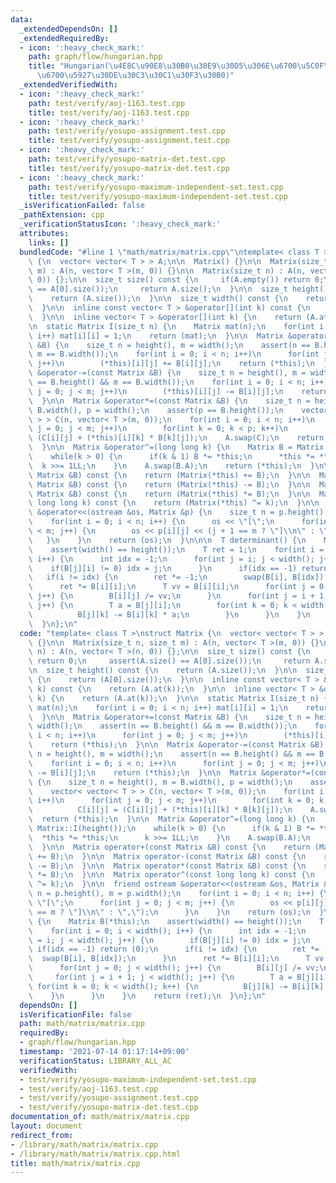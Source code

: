 ```yaml
---
data:
  _extendedDependsOn: []
  _extendedRequiredBy:
  - icon: ':heavy_check_mark:'
    path: graph/flow/hungarian.hpp
    title: "Hungarian(\u4E8C\u90E8\u30B0\u30E9\u30D5\u306E\u6700\u5C0F\u91CD\u307F\
      \u6700\u5927\u30DE\u30C3\u30C1\u30F3\u30B0)"
  _extendedVerifiedWith:
  - icon: ':heavy_check_mark:'
    path: test/verify/aoj-1163.test.cpp
    title: test/verify/aoj-1163.test.cpp
  - icon: ':heavy_check_mark:'
    path: test/verify/yosupo-assignment.test.cpp
    title: test/verify/yosupo-assignment.test.cpp
  - icon: ':heavy_check_mark:'
    path: test/verify/yosupo-matrix-det.test.cpp
    title: test/verify/yosupo-matrix-det.test.cpp
  - icon: ':heavy_check_mark:'
    path: test/verify/yosupo-maximum-independent-set.test.cpp
    title: test/verify/yosupo-maximum-independent-set.test.cpp
  _isVerificationFailed: false
  _pathExtension: cpp
  _verificationStatusIcon: ':heavy_check_mark:'
  attributes:
    links: []
  bundledCode: "#line 1 \"math/matrix/matrix.cpp\"\ntemplate< class T >\nstruct Matrix\
    \ {\n  vector< vector< T > > A;\n\n  Matrix() {}\n\n  Matrix(size_t n, size_t\
    \ m) : A(n, vector< T >(m, 0)) {}\n\n  Matrix(size_t n) : A(n, vector< T >(n,\
    \ 0)) {};\n\n  size_t size() const {\n     if(A.empty()) return 0;\n     assert(A.size()\
    \ == A[0].size());\n     return A.size();\n  }\n\n  size_t height() const {\n\
    \    return (A.size());\n  }\n\n  size_t width() const {\n    return (A[0].size());\n\
    \  }\n\n  inline const vector< T > &operator[](int k) const {\n    return (A.at(k));\n\
    \  }\n\n  inline vector< T > &operator[](int k) {\n    return (A.at(k));\n  }\n\
    \n  static Matrix I(size_t n) {\n    Matrix mat(n);\n    for(int i = 0; i < n;\
    \ i++) mat[i][i] = 1;\n    return (mat);\n  }\n\n  Matrix &operator+=(const Matrix\
    \ &B) {\n    size_t n = height(), m = width();\n    assert(n == B.height() &&\
    \ m == B.width());\n    for(int i = 0; i < n; i++)\n      for(int j = 0; j < m;\
    \ j++)\n        (*this)[i][j] += B[i][j];\n    return (*this);\n  }\n\n  Matrix\
    \ &operator-=(const Matrix &B) {\n    size_t n = height(), m = width();\n    assert(n\
    \ == B.height() && m == B.width());\n    for(int i = 0; i < n; i++)\n      for(int\
    \ j = 0; j < m; j++)\n        (*this)[i][j] -= B[i][j];\n    return (*this);\n\
    \  }\n\n  Matrix &operator*=(const Matrix &B) {\n    size_t n = height(), m =\
    \ B.width(), p = width();\n    assert(p == B.height());\n    vector< vector< T\
    \ > > C(n, vector< T >(m, 0));\n    for(int i = 0; i < n; i++)\n      for(int\
    \ j = 0; j < m; j++)\n        for(int k = 0; k < p; k++)\n          C[i][j] =\
    \ (C[i][j] + (*this)[i][k] * B[k][j]);\n    A.swap(C);\n    return (*this);\n\
    \  }\n\n  Matrix &operator^=(long long k) {\n    Matrix B = Matrix::I(height());\n\
    \    while(k > 0) {\n      if(k & 1) B *= *this;\n      *this *= *this;\n    \
    \  k >>= 1LL;\n    }\n    A.swap(B.A);\n    return (*this);\n  }\n\n  Matrix operator+(const\
    \ Matrix &B) const {\n    return (Matrix(*this) += B);\n  }\n\n  Matrix operator-(const\
    \ Matrix &B) const {\n    return (Matrix(*this) -= B);\n  }\n\n  Matrix operator*(const\
    \ Matrix &B) const {\n    return (Matrix(*this) *= B);\n  }\n\n  Matrix operator^(const\
    \ long long k) const {\n    return (Matrix(*this) ^= k);\n  }\n\n  friend ostream\
    \ &operator<<(ostream &os, Matrix &p) {\n    size_t n = p.height(), m = p.width();\n\
    \    for(int i = 0; i < n; i++) {\n      os << \"[\";\n      for(int j = 0; j\
    \ < m; j++) {\n        os << p[i][j] << (j + 1 == m ? \"]\\n\" : \",\");\n   \
    \   }\n    }\n    return (os);\n  }\n\n\n  T determinant() {\n    Matrix B(*this);\n\
    \    assert(width() == height());\n    T ret = 1;\n    for(int i = 0; i < width();\
    \ i++) {\n      int idx = -1;\n      for(int j = i; j < width(); j++) {\n    \
    \    if(B[j][i] != 0) idx = j;\n      }\n      if(idx == -1) return (0);\n   \
    \   if(i != idx) {\n        ret *= -1;\n        swap(B[i], B[idx]);\n      }\n\
    \      ret *= B[i][i];\n      T vv = B[i][i];\n      for(int j = 0; j < width();\
    \ j++) {\n        B[i][j] /= vv;\n      }\n      for(int j = i + 1; j < width();\
    \ j++) {\n        T a = B[j][i];\n        for(int k = 0; k < width(); k++) {\n\
    \          B[j][k] -= B[i][k] * a;\n        }\n      }\n    }\n    return (ret);\n\
    \  }\n};\n"
  code: "template< class T >\nstruct Matrix {\n  vector< vector< T > > A;\n\n  Matrix()\
    \ {}\n\n  Matrix(size_t n, size_t m) : A(n, vector< T >(m, 0)) {}\n\n  Matrix(size_t\
    \ n) : A(n, vector< T >(n, 0)) {};\n\n  size_t size() const {\n     if(A.empty())\
    \ return 0;\n     assert(A.size() == A[0].size());\n     return A.size();\n  }\n\
    \n  size_t height() const {\n    return (A.size());\n  }\n\n  size_t width() const\
    \ {\n    return (A[0].size());\n  }\n\n  inline const vector< T > &operator[](int\
    \ k) const {\n    return (A.at(k));\n  }\n\n  inline vector< T > &operator[](int\
    \ k) {\n    return (A.at(k));\n  }\n\n  static Matrix I(size_t n) {\n    Matrix\
    \ mat(n);\n    for(int i = 0; i < n; i++) mat[i][i] = 1;\n    return (mat);\n\
    \  }\n\n  Matrix &operator+=(const Matrix &B) {\n    size_t n = height(), m =\
    \ width();\n    assert(n == B.height() && m == B.width());\n    for(int i = 0;\
    \ i < n; i++)\n      for(int j = 0; j < m; j++)\n        (*this)[i][j] += B[i][j];\n\
    \    return (*this);\n  }\n\n  Matrix &operator-=(const Matrix &B) {\n    size_t\
    \ n = height(), m = width();\n    assert(n == B.height() && m == B.width());\n\
    \    for(int i = 0; i < n; i++)\n      for(int j = 0; j < m; j++)\n        (*this)[i][j]\
    \ -= B[i][j];\n    return (*this);\n  }\n\n  Matrix &operator*=(const Matrix &B)\
    \ {\n    size_t n = height(), m = B.width(), p = width();\n    assert(p == B.height());\n\
    \    vector< vector< T > > C(n, vector< T >(m, 0));\n    for(int i = 0; i < n;\
    \ i++)\n      for(int j = 0; j < m; j++)\n        for(int k = 0; k < p; k++)\n\
    \          C[i][j] = (C[i][j] + (*this)[i][k] * B[k][j]);\n    A.swap(C);\n  \
    \  return (*this);\n  }\n\n  Matrix &operator^=(long long k) {\n    Matrix B =\
    \ Matrix::I(height());\n    while(k > 0) {\n      if(k & 1) B *= *this;\n    \
    \  *this *= *this;\n      k >>= 1LL;\n    }\n    A.swap(B.A);\n    return (*this);\n\
    \  }\n\n  Matrix operator+(const Matrix &B) const {\n    return (Matrix(*this)\
    \ += B);\n  }\n\n  Matrix operator-(const Matrix &B) const {\n    return (Matrix(*this)\
    \ -= B);\n  }\n\n  Matrix operator*(const Matrix &B) const {\n    return (Matrix(*this)\
    \ *= B);\n  }\n\n  Matrix operator^(const long long k) const {\n    return (Matrix(*this)\
    \ ^= k);\n  }\n\n  friend ostream &operator<<(ostream &os, Matrix &p) {\n    size_t\
    \ n = p.height(), m = p.width();\n    for(int i = 0; i < n; i++) {\n      os <<\
    \ \"[\";\n      for(int j = 0; j < m; j++) {\n        os << p[i][j] << (j + 1\
    \ == m ? \"]\\n\" : \",\");\n      }\n    }\n    return (os);\n  }\n\n\n  T determinant()\
    \ {\n    Matrix B(*this);\n    assert(width() == height());\n    T ret = 1;\n\
    \    for(int i = 0; i < width(); i++) {\n      int idx = -1;\n      for(int j\
    \ = i; j < width(); j++) {\n        if(B[j][i] != 0) idx = j;\n      }\n     \
    \ if(idx == -1) return (0);\n      if(i != idx) {\n        ret *= -1;\n      \
    \  swap(B[i], B[idx]);\n      }\n      ret *= B[i][i];\n      T vv = B[i][i];\n\
    \      for(int j = 0; j < width(); j++) {\n        B[i][j] /= vv;\n      }\n \
    \     for(int j = i + 1; j < width(); j++) {\n        T a = B[j][i];\n       \
    \ for(int k = 0; k < width(); k++) {\n          B[j][k] -= B[i][k] * a;\n    \
    \    }\n      }\n    }\n    return (ret);\n  }\n};\n"
  dependsOn: []
  isVerificationFile: false
  path: math/matrix/matrix.cpp
  requiredBy:
  - graph/flow/hungarian.hpp
  timestamp: '2021-07-14 01:17:14+09:00'
  verificationStatus: LIBRARY_ALL_AC
  verifiedWith:
  - test/verify/yosupo-maximum-independent-set.test.cpp
  - test/verify/aoj-1163.test.cpp
  - test/verify/yosupo-assignment.test.cpp
  - test/verify/yosupo-matrix-det.test.cpp
documentation_of: math/matrix/matrix.cpp
layout: document
redirect_from:
- /library/math/matrix/matrix.cpp
- /library/math/matrix/matrix.cpp.html
title: math/matrix/matrix.cpp
---
```

